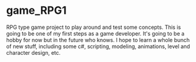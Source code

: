 # game_RPG1
RPG type game project to play around and test some concepts.
This is going to be one of my first steps as a game developer.
It's going to be a hobby for now but in the future who knows.
I hope to learn a whole bunch of new stuff, including some c#,
scripting, modeling, animations, level and character design, etc.


